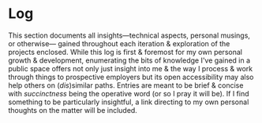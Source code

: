 # Log
This section documents all insights&mdash;technical aspects, personal musings, or otherwise&mdash;
gained throughout each iteration & exploration of the projects enclosed. While this log is first & 
foremost for my own personal growth & development, enumerating the bits of knowledge I've gained in 
a public space offers not only just insight into me & the way I process & work through things to 
prospective employers but its open accessibility may also help others on (_dis_)similar paths. Entries 
are meant to be brief & concise with _succinctness_ being the operative word (or so I pray it will be). 
If I find something to be particularly insightful, a link directing to my own personal thoughts on the 
matter will be included.
